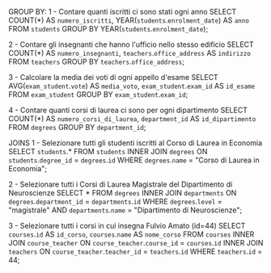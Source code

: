 GROUP BY:
1 - Contare quanti iscritti ci sono stati ogni anno
SELECT COUNT(*) AS `numero_iscritti`, YEAR(`students`.`enrolment_date`) AS `anno`
FROM `students`
GROUP BY YEAR(`students`.`enrolment_date`);

2 - Contare gli insegnanti che hanno l'ufficio nello stesso edificio
SELECT COUNT(*) AS `numero_insegnanti`, `teachers`.`office_address` AS `indirizzo`
FROM `teachers`
GROUP BY `teachers`.`office_address`;

3 - Calcolare la media dei voti di ogni appello d'esame
SELECT AVG(`exam_student`.`vote`) AS `media_voto`,
`exam_student`.`exam_id` AS `id_esame`
FROM `exam_student`
GROUP BY `exam_student`.`exam_id`;

4 - Contare quanti corsi di laurea ci sono per ogni dipartimento
SELECT COUNT(*) AS `numero_corsi_di_laurea`,
`department_id` AS `id_dipartimento`
FROM `degrees`
GROUP BY `department_id`;


JOINS
1 - Selezionare tutti gli studenti iscritti al Corso di Laurea in Economia
SELECT `students`.*
FROM `students`
INNER JOIN `degrees`
ON `students`.`degree_id` = `degrees`.`id`
WHERE `degrees`.`name` = "Corso di Laurea in Economia";

2 - Selezionare tutti i Corsi di Laurea Magistrale del Dipartimento di Neuroscienze
SELECT *
FROM `degrees`
INNER JOIN `departments`
ON `degrees`.`department_id` = `departments`.`id`
WHERE `degrees`.`level` = "magistrale"
AND `departments`.`name` = "Dipartimento di Neuroscienze";

3 - Selezionare tutti i corsi in cui insegna Fulvio Amato (id=44)
SELECT `courses`.`id` AS `id_corso`,
`courses`.`name` AS `nome_corso`
FROM `courses`
INNER JOIN `course_teacher` ON `course_teacher`.`course_id` = `courses`.`id`
INNER JOIN `teachers` ON `course_teacher`.`teacher_id` = `teachers`.`id`
WHERE `teachers`.`id` = 44;


